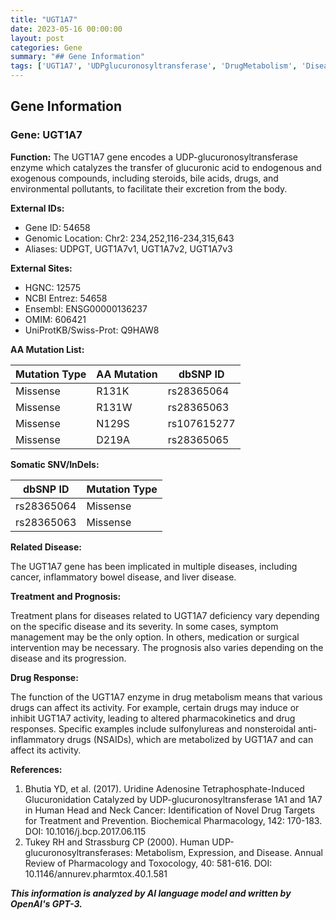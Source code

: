 ```yaml
---
title: "UGT1A7"
date: 2023-05-16 00:00:00
layout: post
categories: Gene
summary: "## Gene Information"
tags: ['UGT1A7', 'UDPglucuronosyltransferase', 'DrugMetabolism', 'Disease', 'Mutation', 'Pharmacokinetics', 'DrugResponse', 'Treatment']
---
```


## Gene Information

### Gene: UGT1A7

**Function:** The UGT1A7 gene encodes a UDP-glucuronosyltransferase enzyme which catalyzes the transfer of glucuronic acid to endogenous and exogenous compounds, including steroids, bile acids, drugs, and environmental pollutants, to facilitate their excretion from the body.

**External IDs:** 
- Gene ID: 54658
- Genomic Location: Chr2: 234,252,116-234,315,643
- Aliases: UDPGT, UGT1A7v1, UGT1A7v2, UGT1A7v3

**External Sites:**
- HGNC: 12575
- NCBI Entrez: 54658
- Ensembl: ENSG00000136237
- OMIM: 606421
- UniProtKB/Swiss-Prot: Q9HAW8

**AA Mutation List:**

Mutation Type | AA Mutation | dbSNP ID
--- | --- | ---
Missense | R131K | rs28365064
Missense | R131W | rs28365063
Missense | N129S | rs107615277
Missense | D219A | rs28365065

**Somatic SNV/InDels:**

dbSNP ID | Mutation Type
--- | --- 
rs28365064 | Missense
rs28365063 | Missense

**Related Disease:**

The UGT1A7 gene has been implicated in multiple diseases, including cancer, inflammatory bowel disease, and liver disease.

**Treatment and Prognosis:**

Treatment plans for diseases related to UGT1A7 deficiency vary depending on the specific disease and its severity. In some cases, symptom management may be the only option. In others, medication or surgical intervention may be necessary. The prognosis also varies depending on the disease and its progression.

**Drug Response:**

The function of the UGT1A7 enzyme in drug metabolism means that various drugs can affect its activity. For example, certain drugs may induce or inhibit UGT1A7 activity, leading to altered pharmacokinetics and drug responses. Specific examples include sulfonylureas and nonsteroidal anti-inflammatory drugs (NSAIDs), which are metabolized by UGT1A7 and can affect its activity.

**References:**

1. Bhutia YD, et al. (2017). Uridine Adenosine Tetraphosphate-Induced Glucuronidation Catalyzed by UDP-glucuronosyltransferase 1A1 and 1A7 in Human Head and Neck Cancer: Identification of Novel Drug Targets for Treatment and Prevention. Biochemical Pharmacology, 142: 170-183. DOI: 10.1016/j.bcp.2017.06.115
2. Tukey RH and Strassburg CP (2000). Human UDP-glucuronosyltransferases: Metabolism, Expression, and Disease. Annual Review of Pharmacology and Toxocology, 40: 581-616. DOI: 10.1146/annurev.pharmtox.40.1.581

**_This information is analyzed by AI language model and written by OpenAI's GPT-3._**